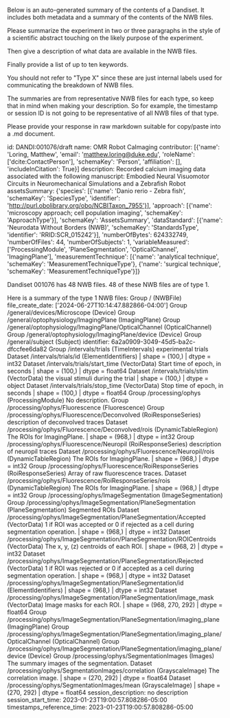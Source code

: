 
Below is an auto-generated summary of the contents of a Dandiset. It includes both metadata and a summary of the contents of the NWB files.

Please summarize the experiment in two or three paragraphs in the style of a scientific abstract touching on the likely purpose of the experiment.

Then give a description of what data are available in the NWB files.

Finally provide a list of up to ten keywords.

You should not refer to "Type X" since these are just internal labels used for communicating the breakdown of NWB files.

The summaries are from representative NWB files for each type, so keep that in mind when making your description. So for example, the timestamp or session ID is not going to be representative of all NWB files of that type.

Please provide your response in raw markdown suitable for copy/paste into a .md document.


id: DANDI:001076/draft
name: OMR Robot CaImaging
contributor: [{'name': 'Loring, Matthew', 'email': 'matthew.loring@duke.edu', 'roleName': ['dcite:ContactPerson'], 'schemaKey': 'Person', 'affiliation': [], 'includeInCitation': True}]
description: Recorded calcium imaging data associated with the following manuscript: Embodied Neural Visuomotor Circuits in Neuromechanical Simulations and a Zebrafish Robot 
assetsSummary: {'species': [{'name': 'Danio rerio - Zebra fish', 'schemaKey': 'SpeciesType', 'identifier': 'http://purl.obolibrary.org/obo/NCBITaxon_7955'}], 'approach': [{'name': 'microscopy approach; cell population imaging', 'schemaKey': 'ApproachType'}], 'schemaKey': 'AssetsSummary', 'dataStandard': [{'name': 'Neurodata Without Borders (NWB)', 'schemaKey': 'StandardsType', 'identifier': 'RRID:SCR_015242'}], 'numberOfBytes': 624332749, 'numberOfFiles': 44, 'numberOfSubjects': 1, 'variableMeasured': ['ProcessingModule', 'PlaneSegmentation', 'OpticalChannel', 'ImagingPlane'], 'measurementTechnique': [{'name': 'analytical technique', 'schemaKey': 'MeasurementTechniqueType'}, {'name': 'surgical technique', 'schemaKey': 'MeasurementTechniqueType'}]}

Dandiset 001076 has 48 NWB files.
48 of these NWB files are of type 1.


Here is a summary of the type 1 NWB files:
  Group / (NWBFile) 
  file_create_date: ['2024-06-27T10:14:47.882866-04:00']
  Group /general/devices/Microscope (Device) 
  Group /general/optophysiology/ImagingPlane (ImagingPlane) 
  Group /general/optophysiology/ImagingPlane/OpticalChannel (OpticalChannel) 
  Group /general/optophysiology/ImagingPlane/device (Device) 
  Group /general/subject (Subject) 
  identifier: 6a2a0909-3049-45d5-ba2c-dfccfee6da82
  Group /intervals/trials (TimeIntervals) experimental trials
  Dataset /intervals/trials/id (ElementIdentifiers)  | shape = (100,) | dtype = int32
  Dataset /intervals/trials/start_time (VectorData) Start time of epoch, in seconds | shape = (100,) | dtype = float64
  Dataset /intervals/trials/stim (VectorData) the visual stimuli during the trial | shape = (100,) | dtype = object
  Dataset /intervals/trials/stop_time (VectorData) Stop time of epoch, in seconds | shape = (100,) | dtype = float64
  Group /processing/ophys (ProcessingModule) No description.
  Group /processing/ophys/Fluorescence (Fluorescence) 
  Group /processing/ophys/Fluorescence/Deconvolved (RoiResponseSeries) description of deconvolved traces
  Dataset /processing/ophys/Fluorescence/Deconvolved/rois (DynamicTableRegion) The ROIs for ImagingPlane. | shape = (968,) | dtype = int32
  Group /processing/ophys/Fluorescence/Neuropil (RoiResponseSeries) description of neuropil traces
  Dataset /processing/ophys/Fluorescence/Neuropil/rois (DynamicTableRegion) The ROIs for ImagingPlane. | shape = (968,) | dtype = int32
  Group /processing/ophys/Fluorescence/RoiResponseSeries (RoiResponseSeries) Array of raw fluorescence traces.
  Dataset /processing/ophys/Fluorescence/RoiResponseSeries/rois (DynamicTableRegion) The ROIs for ImagingPlane. | shape = (968,) | dtype = int32
  Group /processing/ophys/ImageSegmentation (ImageSegmentation) 
  Group /processing/ophys/ImageSegmentation/PlaneSegmentation (PlaneSegmentation) Segmented ROIs
  Dataset /processing/ophys/ImageSegmentation/PlaneSegmentation/Accepted (VectorData) 1 if ROI was accepted or 0 if rejected as a cell during segmentation operation. | shape = (968,) | dtype = int32
  Dataset /processing/ophys/ImageSegmentation/PlaneSegmentation/ROICentroids (VectorData) The x, y, (z) centroids of each ROI. | shape = (968, 2) | dtype = int32
  Dataset /processing/ophys/ImageSegmentation/PlaneSegmentation/Rejected (VectorData) 1 if ROI was rejected or 0 if accepted as a cell during segmentation operation. | shape = (968,) | dtype = int32
  Dataset /processing/ophys/ImageSegmentation/PlaneSegmentation/id (ElementIdentifiers)  | shape = (968,) | dtype = int32
  Dataset /processing/ophys/ImageSegmentation/PlaneSegmentation/image_mask (VectorData) Image masks for each ROI. | shape = (968, 270, 292) | dtype = float64
  Group /processing/ophys/ImageSegmentation/PlaneSegmentation/imaging_plane (ImagingPlane) 
  Group /processing/ophys/ImageSegmentation/PlaneSegmentation/imaging_plane/OpticalChannel (OpticalChannel) 
  Group /processing/ophys/ImageSegmentation/PlaneSegmentation/imaging_plane/device (Device) 
  Group /processing/ophys/SegmentationImages (Images) The summary images of the segmentation.
  Dataset /processing/ophys/SegmentationImages/correlation (GrayscaleImage) The correlation image. | shape = (270, 292) | dtype = float64
  Dataset /processing/ophys/SegmentationImages/mean (GrayscaleImage)  | shape = (270, 292) | dtype = float64
  session_description: no description
  session_start_time: 2023-01-23T19:00:57.808286-05:00
  timestamps_reference_time: 2023-01-23T19:00:57.808286-05:00
